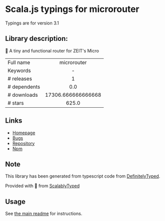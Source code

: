 
# Scala.js typings for microrouter

Typings are for version 3.1

## Library description:
🚉 A tiny and functional router for ZEIT's Micro

|                    |                 |
| ------------------ | :-------------: |
| Full name          | microrouter |
| Keywords           | - |
| # releases         | 1 |
| # dependents       | 0.0 |
| # downloads        | 17306.666666666668 |
| # stars            | 625.0 |

## Links
- [Homepage](https://github.com/pedronauck/micro-router#readme)
- [Bugs](https://github.com/pedronauck/micro-router/issues)
- [Repository](https://github.com/pedronauck/micro-router)
- [Npm](https://www.npmjs.com/package/microrouter)
    


## Note
This library has been generated from typescript code from [DefinitelyTyped](https://definitelytyped.org).

Provided with :purple_heart: from [ScalablyTyped](https://github.com/oyvindberg/ScalablyTyped)

## Usage
See [the main readme](../../readme.md) for instructions.



